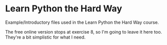 # Learn Python the Hard Way

Example/Introductory files used in the Learn Python the Hard Way course.

The free online version stops at exercise 8, so I'm going to leave it here too. They're a bit simplistic for what I need.
